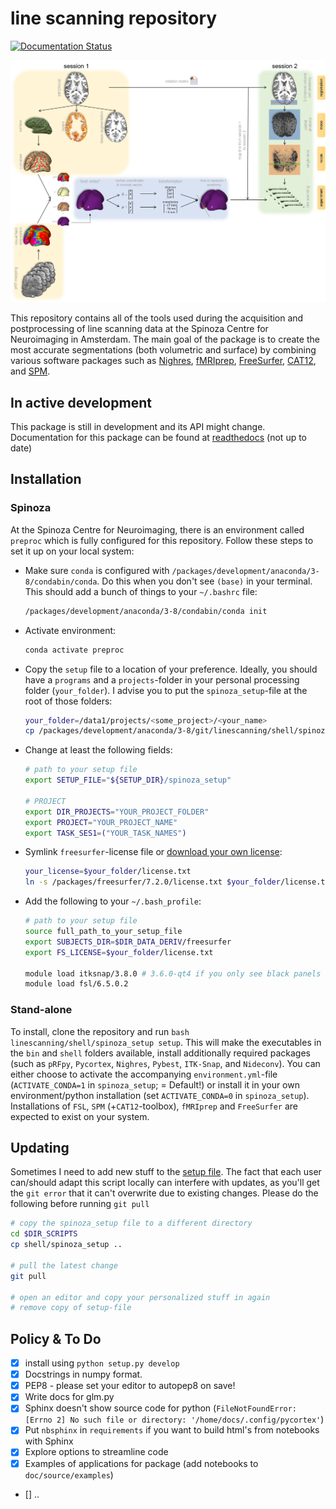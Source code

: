 # line scanning repository

[![Documentation Status](https://readthedocs.org/projects/linescanning/badge/?version=latest)](https://linescanning.readthedocs.io/en/latest/?badge=latest)

![plot](https://github.com/gjheij/linescanning/blob/docs/examples/figures/overview.png)

This repository contains all of the tools used during the acquisition and postprocessing of line scanning data at the Spinoza Centre for Neuroimaging in Amsterdam. The main goal of the package is to create the most accurate segmentations (both volumetric and surface) by combining various software packages such as [Nighres](https://github.com/nighres/nighres), [fMRIprep](https://fmriprep.org/en/stable/usage.html), [FreeSurfer](https://surfer.nmr.mgh.harvard.edu/), [CAT12](http://www.neuro.uni-jena.de/cat/index.html#DOWNLOAD), and [SPM](https://www.fil.ion.ucl.ac.uk/spm/software/spm12/). 

## In active development
This package is still in development and its API might change. Documentation for this package can be found at [readthedocs](https://linescanning.readthedocs.io/en/latest/) (not up to date)

## Installation

### Spinoza

At the Spinoza Centre for Neuroimaging, there is an environment called `preproc` which is fully configured for this repository. Follow these steps to set it up on your local system:

- Make sure `conda` is configured with `/packages/development/anaconda/3-8/condabin/conda`. Do this when you don't see `(base)` in your terminal. This should add a bunch of things to your `~/.bashrc` file:
  ```bash
  /packages/development/anaconda/3-8/condabin/conda init
  ```

- Activate environment:
  ```bash
  conda activate preproc
  ```

- Copy the `setup` file to a location of your preference. Ideally, you should have a `programs` and a `projects`-folder in your personal processing folder (`your_folder`). I advise you to put the `spinoza_setup`-file at the root of those folders:
  ```bash
  your_folder=/data1/projects/<some_project>/<your_name>
  cp /packages/development/anaconda/3-8/git/linescanning/shell/spinoza_setup $your_folder
  ```

- Change at least the following fields:
  ```bash
  # path to your setup file
  export SETUP_FILE="${SETUP_DIR}/spinoza_setup"

  # PROJECT
  export DIR_PROJECTS="YOUR_PROJECT_FOLDER"
  export PROJECT="YOUR_PROJECT_NAME"
  export TASK_SES1=("YOUR_TASK_NAMES")
  ```

- Symlink `freesurfer`-license file or [download your own license](https://surfer.nmr.mgh.harvard.edu/registration.html):
  ```bash
  your_license=$your_folder/license.txt
  ln -s /packages/freesurfer/7.2.0/license.txt $your_folder/license.txt
  ```

- Add the following to your `~/.bash_profile`:
  ```bash
  # path to your setup file
  source full_path_to_your_setup_file
  export SUBJECTS_DIR=$DIR_DATA_DERIV/freesurfer
  export FS_LICENSE=$your_folder/license.txt

  module load itksnap/3.8.0 # 3.6.0-qt4 if you only see black panels
  module load fsl/6.5.0.2
  ```

### Stand-alone
To install, clone the repository and run `bash linescanning/shell/spinoza_setup setup`. This will make the executables in the `bin` and `shell` folders available, install additionally required packages (such as `pRFpy`, `Pycortex`, `Nighres`, `Pybest`, `ITK-Snap`, and `Nideconv`). You can either choose to activate the accompanying `environment.yml`-file (`ACTIVATE_CONDA=1` in `spinoza_setup`; = Default!) or install it in your own environment/python installation (set `ACTIVATE_CONDA=0` in `spinoza_setup`). Installations of `FSL`, `SPM` (+`CAT12`-toolbox), `fMRIprep` and `FreeSurfer` are expected to exist on your system.

## Updating
Sometimes I need to add new stuff to the [setup file](https://github.com/gjheij/linescanning/blob/main/shell/spinoza_setup). The fact that each user can/should adapt this script locally can interfere with updates, as you'll get the `git error` that it can't overwrite due to existing changes. Please do the following before running `git pull`
```bash
# copy the spinoza_setup file to a different directory
cd $DIR_SCRIPTS
cp shell/spinoza_setup ..

# pull the latest change
git pull

# open an editor and copy your personalized stuff in again
# remove copy of setup-file
```

## Policy & To Do

- [x] install using `python setup.py develop`
- [x] Docstrings in numpy format.
- [x] PEP8 - please set your editor to autopep8 on save!
- [x] Write docs for glm.py
- [x] Sphinx doesn't show source code for python (`FileNotFoundError: [Errno 2] No such file or directory: '/home/docs/.config/pycortex'`)
- [x] Put `nbsphinx` in `requirements` if you want to build html's from notebooks with Sphinx
- [x] Explore options to streamline code
- [x] Examples of applications for package (add notebooks to `doc/source/examples`)
- [] ..
